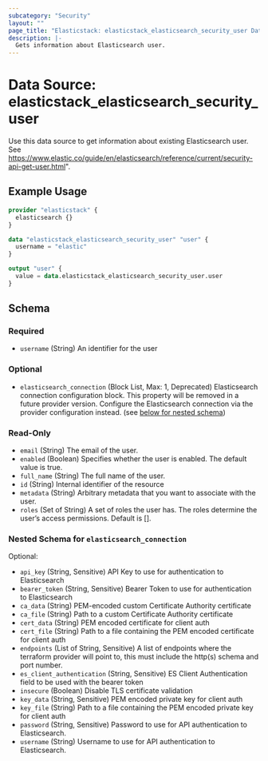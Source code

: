 ```yaml
---
subcategory: "Security"
layout: ""
page_title: "Elasticstack: elasticstack_elasticsearch_security_user Data Source"
description: |-
  Gets information about Elasticsearch user.
---
```


# Data Source: elasticstack_elasticsearch_security_user

Use this data source to get information about existing Elasticsearch user. See https://www.elastic.co/guide/en/elasticsearch/reference/current/security-api-get-user.html".

## Example Usage

```terraform
provider "elasticstack" {
  elasticsearch {}
}

data "elasticstack_elasticsearch_security_user" "user" {
  username = "elastic"
}

output "user" {
  value = data.elasticstack_elasticsearch_security_user.user
}
```

<!-- schema generated by tfplugindocs -->
## Schema

### Required

- `username` (String) An identifier for the user

### Optional

- `elasticsearch_connection` (Block List, Max: 1, Deprecated) Elasticsearch connection configuration block. This property will be removed in a future provider version. Configure the Elasticsearch connection via the provider configuration instead. (see [below for nested schema](#nestedblock--elasticsearch_connection))

### Read-Only

- `email` (String) The email of the user.
- `enabled` (Boolean) Specifies whether the user is enabled. The default value is true.
- `full_name` (String) The full name of the user.
- `id` (String) Internal identifier of the resource
- `metadata` (String) Arbitrary metadata that you want to associate with the user.
- `roles` (Set of String) A set of roles the user has. The roles determine the user’s access permissions. Default is [].

<a id="nestedblock--elasticsearch_connection"></a>
### Nested Schema for `elasticsearch_connection`

Optional:

- `api_key` (String, Sensitive) API Key to use for authentication to Elasticsearch
- `bearer_token` (String, Sensitive) Bearer Token to use for authentication to Elasticsearch
- `ca_data` (String) PEM-encoded custom Certificate Authority certificate
- `ca_file` (String) Path to a custom Certificate Authority certificate
- `cert_data` (String) PEM encoded certificate for client auth
- `cert_file` (String) Path to a file containing the PEM encoded certificate for client auth
- `endpoints` (List of String, Sensitive) A list of endpoints where the terraform provider will point to, this must include the http(s) schema and port number.
- `es_client_authentication` (String, Sensitive) ES Client Authentication field to be used with the bearer token
- `insecure` (Boolean) Disable TLS certificate validation
- `key_data` (String, Sensitive) PEM encoded private key for client auth
- `key_file` (String) Path to a file containing the PEM encoded private key for client auth
- `password` (String, Sensitive) Password to use for API authentication to Elasticsearch.
- `username` (String) Username to use for API authentication to Elasticsearch.
